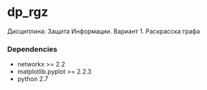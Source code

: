 # dp_rgz
Дисциплина: Защита Информации. Вариант 1. Раскрасска графа

### Dependencies
* networkx >= 2.2
* matplotlib.pyplot >= 2.2.3
* python 2.7